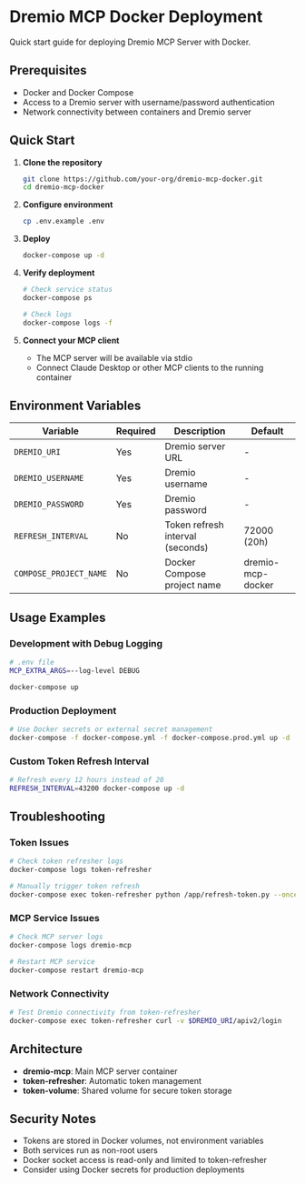 # Dremio MCP Docker Deployment

Quick start guide for deploying Dremio MCP Server with Docker.

## Prerequisites

- Docker and Docker Compose
- Access to a Dremio server with username/password authentication
- Network connectivity between containers and Dremio server

## Quick Start

1. **Clone the repository**

   ```bash
   git clone https://github.com/your-org/dremio-mcp-docker.git
   cd dremio-mcp-docker
   ```

2. **Configure environment**

   ```bash
   cp .env.example .env
   ```

3. **Deploy**

   ```bash
   docker-compose up -d
   ```

4. **Verify deployment**

   ```bash
   # Check service status
   docker-compose ps
   
   # Check logs
   docker-compose logs -f
   ```

5. **Connect your MCP client**
   - The MCP server will be available via stdio
   - Connect Claude Desktop or other MCP clients to the running container

## Environment Variables

| Variable | Required | Description | Default |
|----------|----------|-------------|---------|
| `DREMIO_URI` | Yes | Dremio server URL | - |
| `DREMIO_USERNAME` | Yes | Dremio username | - |
| `DREMIO_PASSWORD` | Yes | Dremio password | - |
| `REFRESH_INTERVAL` | No | Token refresh interval (seconds) | 72000 (20h) |
| `COMPOSE_PROJECT_NAME` | No | Docker Compose project name | dremio-mcp-docker |

## Usage Examples

### Development with Debug Logging

```bash
# .env file
MCP_EXTRA_ARGS=--log-level DEBUG

docker-compose up
```

### Production Deployment

```bash
# Use Docker secrets or external secret management
docker-compose -f docker-compose.yml -f docker-compose.prod.yml up -d
```

### Custom Token Refresh Interval

```bash
# Refresh every 12 hours instead of 20
REFRESH_INTERVAL=43200 docker-compose up -d
```

## Troubleshooting

### Token Issues

```bash
# Check token refresher logs
docker-compose logs token-refresher

# Manually trigger token refresh
docker-compose exec token-refresher python /app/refresh-token.py --once
```

### MCP Service Issues

```bash
# Check MCP server logs
docker-compose logs dremio-mcp

# Restart MCP service
docker-compose restart dremio-mcp
```

### Network Connectivity

```bash
# Test Dremio connectivity from token-refresher
docker-compose exec token-refresher curl -v $DREMIO_URI/apiv2/login
```

## Architecture

- **dremio-mcp**: Main MCP server container
- **token-refresher**: Automatic token management
- **token-volume**: Shared volume for secure token storage

## Security Notes

- Tokens are stored in Docker volumes, not environment variables
- Both services run as non-root users
- Docker socket access is read-only and limited to token-refresher
- Consider using Docker secrets for production deployments
